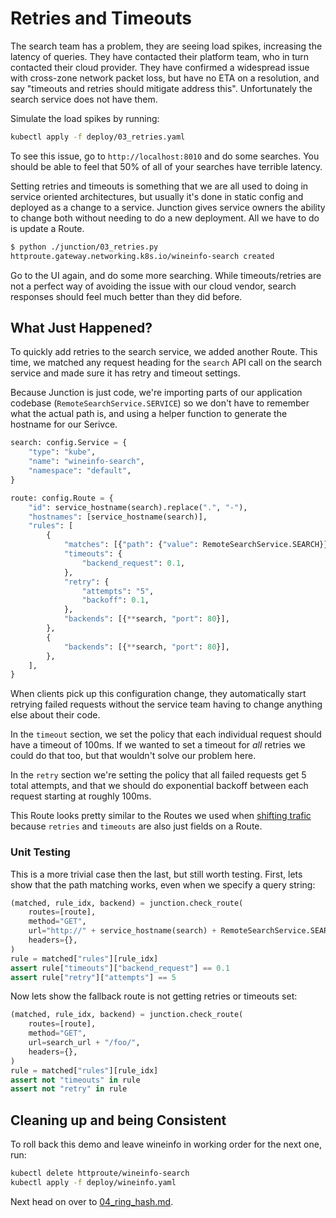 # Retries and Timeouts

The search team has a problem, they are seeing load spikes, increasing the
latency of queries. They have contacted their platform team, who in turn
contacted their cloud provider. They have confirmed a widespread issue with
cross-zone network packet loss, but have no ETA on a resolution, and say
"timeouts and retries should mitigate address this". Unfortunately the search
service does not have them.

Simulate the load spikes by running:

```bash
kubectl apply -f deploy/03_retries.yaml
```

To see this issue, go to `http://localhost:8010` and do some searches. You
should be able to feel that 50% of all of your searches have terrible latency.

Setting retries and timeouts is something that we are all used to doing in
service oriented architectures, but usually it's done in static config and
deployed as a change to a service. Junction gives service owners the ability to
change both without needing to do a new deployment. All we have to do is
update a Route.

```bash
$ python ./junction/03_retries.py
httproute.gateway.networking.k8s.io/wineinfo-search created
```

Go to the UI again, and do some more searching. While timeouts/retries are not a
perfect way of avoiding the issue with our cloud vendor, search responses should
feel much better than they did before.

## What Just Happened?

To quickly add retries to the search service, we added another Route. This time,
we matched any request heading for the `search` API call on the search service and
made sure it has retry and timeout settings.

Because Junction is just code, we're importing parts of our application codebase
(`RemoteSearchService.SERVICE`) so we don't have to remember what the actual
path is, and using a helper function to generate the hostname for our Serivce.

```python
search: config.Service = {
    "type": "kube",
    "name": "wineinfo-search",
    "namespace": "default",
}

route: config.Route = {
    "id": service_hostname(search).replace(".", "-"),
    "hostnames": [service_hostname(search)],
    "rules": [
        {
            "matches": [{"path": {"value": RemoteSearchService.SEARCH}}],
            "timeouts": {
                "backend_request": 0.1,
            },
            "retry": {
                "attempts": "5",
                "backoff": 0.1,
            },
            "backends": [{**search, "port": 80}],
        },
        {
            "backends": [{**search, "port": 80}],
        },
    ],
}
```

When clients pick up this configuration change, they automatically start
retrying failed requests without the service team having to change anything else
about their code.

In the `timeout` section, we set the policy that each individual request should
have a timeout of 100ms. If we wanted to set a timeout for _all_ retries we
could do that too, but that wouldn't solve our problem here.

In the `retry` section we're setting the policy that all failed requests get 5
total attempts, and that we should do exponential backoff between each request
starting at roughly 100ms.

This Route looks pretty similar to the Routes we used when [shifting
trafic](./02_routing.md) because `retries` and `timeouts` are also just fields
on a Route.

### Unit Testing

This is a more trivial case then the last, but still worth testing. First, lets
show that the path matching works, even when we specify a query string:

```python
(matched, rule_idx, backend) = junction.check_route(
    routes=[route],
    method="GET",
    url="http://" + service_hostname(search) + RemoteSearchService.SEARCH + "?term=foo",
    headers={},
)
rule = matched["rules"][rule_idx]
assert rule["timeouts"]["backend_request"] == 0.1
assert rule["retry"]["attempts"] == 5
```

Now lets show the fallback route is not getting retries or timeouts set:

```python
(matched, rule_idx, backend) = junction.check_route(
    routes=[route],
    method="GET",
    url=search_url + "/foo/",
    headers={},
)
rule = matched["rules"][rule_idx]
assert not "timeouts" in rule
assert not "retry" in rule
```

## Cleaning up and being Consistent

To roll back this demo and leave wineinfo in working order for the next one,
run:

```bash
kubectl delete httproute/wineinfo-search
kubectl apply -f deploy/wineinfo.yaml
```

Next head on over to [04_ring_hash.md](04_ring_hash.md).
